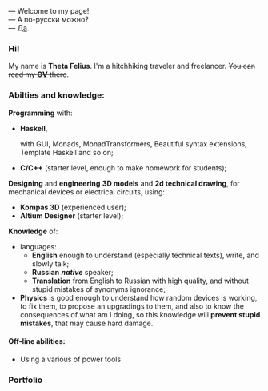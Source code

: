  <div id="container">
  <div align="left">
  — Welcome to my page!<br>
  — А по-русски можно? <br>
  — <a href="https://thetafelius.github.io/indexRu.html">Да</a>.
  </div>
</div>


### Hi!

My name is **Theta Felius**. I'm a hitchhiking traveler and freelancer. ~~You can read my [__CV__](https://thetafelius.github.io/cv.html) there~~.

### Abilties and knowledge:
**Programming** with:
* **Haskell**,
   
  with GUI, Monads, MonadTransformers, Beautiful syntax extensions, Template Haskell and so on;
   
* **C/C++** (starter level, enough to make homework for students);

**Designing** and **engineering** **3D models** and **2d technical drawing**, for mechanical devices or electrical circuits, using:
  * **Kompas 3D** (experienced user);
  * **Altium Designer** (starter level);

**Knowledge** of:
* languages:
  * **English** 
    enough to understand (especially technical texts), write, and slowly talk;
  * **Russian** 
    **_native_** speaker;
  * **Translation** from English to Russian with high quality, and without stupid mistakes of synonyms ignorance;
* **Physics** is good enough to understand how random devices is working, to fix them, to propose an upgradings to them, and also to know the consequences of what am I doing, so this knowledge will **prevent stupid mistakes**, that may cause hard damage.

#### Off-line abilities: 
* Using a various of power tools

### Portfolio

####

